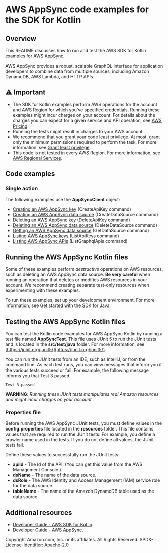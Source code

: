 # AWS AppSync code examples for the SDK for Kotlin

## Overview
This README discusses how to run and test the AWS SDK for Kotlin examples for AWS AppSync.

AWS AppSync provides a robust, scalable GraphQL interface for application developers to combine data from multiple sources, including Amazon DynamoDB, AWS Lambda, and HTTP APIs.

## ⚠️ Important
* The SDK for Kotlin examples perform AWS operations for the account and AWS Region for which you've specified credentials. Running these examples might incur charges on your account. For details about the charges you can expect for a given service and API operation, see [AWS Pricing](https://aws.amazon.com/pricing/).
* Running the tests might result in charges to your AWS account.
* We recommend that you grant your code least privilege. At most, grant only the minimum permissions required to perform the task. For more information, see [Grant least privilege](https://docs.aws.amazon.com/IAM/latest/UserGuide/best-practices.html#grant-least-privilege). 
* This code is not tested in every AWS Region. For more information, see [AWS Regional Services](https://aws.amazon.com/about-aws/global-infrastructure/regional-product-services).

## Code examples

### Single action

The following examples use the **AppSyncClient** object:

- [Creating an AWS AppSync key](https://github.com/awsdocs/aws-doc-sdk-examples/blob/main/kotlin/services/appsync/src/main/kotlin/com/example/appsync/CreateApiKey.kt) (CreateApiKey command)
- [Creating an AWS AppSync data source](https://github.com/awsdocs/aws-doc-sdk-examples/blob/main/kotlin/services/appsync/src/main/kotlin/com/example/appsync/CreateDataSource.kt) (CreateDataSource command)
- [Deleting an AWS AppSync key](https://github.com/awsdocs/aws-doc-sdk-examples/blob/main/kotlin/services/appsync/src/main/kotlin/com/example/appsync/DeleteApiKey.kt) (DeleteApiKey command)
- [Deleting an AWS AppSync data source](https://github.com/awsdocs/aws-doc-sdk-examples/blob/main/kotlin/services/appsync/src/main/kotlin/com/example/appsync/DeleteDataSource.kt) (DeleteDataSource command)
- [Getting an AWS AppSync data source](https://github.com/awsdocs/aws-doc-sdk-examples/blob/main/kotlin/services/appsync/src/main/kotlin/com/example/appsync/GetDataSource.kt) (GetDataSource command)
- [Listing AWS AppSync keys](https://github.com/awsdocs/aws-doc-sdk-examples/blob/main/kotlin/services/appsync/src/main/kotlin/com/example/appsync/ListApiKeys.kt) (ListApiKeys command)
- [Listing AWS AppSync APIs](https://github.com/awsdocs/aws-doc-sdk-examples/blob/main/kotlin/services/appsync/src/main/kotlin/com/example/appsync/ListGraphqlApis.kt) (ListGraphqlApis command)

## Running the AWS AppSync Kotlin files

Some of these examples perform *destructive* operations on AWS resources, such as deleting an AWS AppSync data source. **Be very careful** when running an operation that deletes or modifies AWS resources in your account. We recommend creating separate test-only resources when experimenting with these examples.

To run these examples, set up your development environment. For more information, 
see [Get started with the SDK for Java](https://docs.aws.amazon.com/sdk-for-java/latest/developer-guide/setup.html). 


 ## Testing the AWS AppSync Kotlin files

You can test the Kotlin code examples for AWS AppSync Kotlin by running a test file named **AppSyncTest**. This file uses JUnit 5 to run the JUnit tests and is located in the **src/test/java** folder. For more information, see [https://junit.org/junit5/](https://junit.org/junit5/).

You can run the JUnit tests from an IDE, such as IntelliJ, or from the command line. As each test runs, you can view messages that inform you if the various tests succeed or fail. For example, the following message informs you that Test 3 passed.

	Test 3 passed

**WARNING**: _Running these JUnit tests manipulates real Amazon resources and might incur charges on your account._

 ### Properties file
Before running the AWS AppSync JUnit tests, you must define values in the **config.properties** file located in the **resources** folder. This file contains values that are required to run the JUnit tests. For example, you define a crawler name used in the tests. If you do not define all values, the JUnit tests fail.

Define these values to successfully run the JUnit tests:

- **apiId** - The Id of the API. (You can get this value from the AWS Management Console.)
- **dsName** - The name of the data source. 
- **dsRole** - The AWS Identity and Access Management (IAM) service role for the data source. 
- **tableName** - The name of the Amazon DynamoDB table used as the data source.

## Additional resources
* [Developer Guide - AWS SDK for Kotlin](https://docs.aws.amazon.com/sdk-for-kotlin/latest/developer-guide/setup.html).
* [Developer Guide - AWS AppSync](https://docs.aws.amazon.com/appsync/latest/devguide/what-is-appsync.html).

Copyright Amazon.com, Inc. or its affiliates. All Rights Reserved. SPDX-License-Identifier: Apache-2.0

